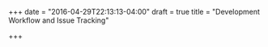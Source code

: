 +++
date = "2016-04-29T22:13:13-04:00"
draft = true
title = "Development Workflow and Issue Tracking"

+++

